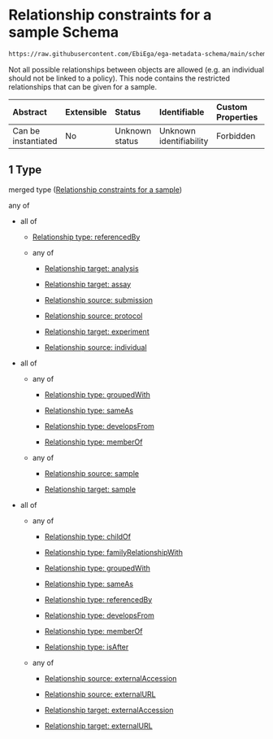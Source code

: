 # Relationship constraints for a sample Schema

```txt
https://raw.githubusercontent.com/EbiEga/ega-metadata-schema/main/schemas/EGA.sample.json#/properties/sampleRelationships/items/allOf/1
```

Not all possible relationships between objects are allowed (e.g. an individual should not be linked to a policy). This node contains the restricted relationships that can be given for a sample.

| Abstract            | Extensible | Status         | Identifiable            | Custom Properties | Additional Properties | Access Restrictions | Defined In                                                                   |
| :------------------ | :--------- | :------------- | :---------------------- | :---------------- | :-------------------- | :------------------ | :--------------------------------------------------------------------------- |
| Can be instantiated | No         | Unknown status | Unknown identifiability | Forbidden         | Allowed               | none                | [EGA.sample.json\*](../../../schemas/EGA.sample.json "open original schema") |

## 1 Type

merged type ([Relationship constraints for a sample](ega-10-properties-sample-relationships-items-allof-relationship-constraints-for-a-sample.md))

any of

*   all of

    *   [Relationship type: referencedBy](ega-4-definitions-relationship-type-referencedby.md "check type definition")

    *   any of

        *   [Relationship target: analysis](ega-4-definitions-relationship-target-analysis.md "check type definition")

        *   [Relationship target: assay](ega-4-definitions-relationship-target-assay.md "check type definition")

        *   [Relationship source: submission](ega-4-definitions-relationship-source-submission.md "check type definition")

        *   [Relationship source: protocol](ega-4-definitions-relationship-source-protocol.md "check type definition")

        *   [Relationship target: experiment](ega-4-definitions-relationship-target-experiment.md "check type definition")

        *   [Relationship source: individual](ega-4-definitions-relationship-source-individual.md "check type definition")

*   all of

    *   any of

        *   [Relationship type: groupedWith](ega-4-definitions-relationship-type-groupedwith.md "check type definition")

        *   [Relationship type: sameAs](ega-4-definitions-relationship-type-sameas.md "check type definition")

        *   [Relationship type: developsFrom](ega-4-definitions-relationship-type-developsfrom.md "check type definition")

        *   [Relationship type: memberOf](ega-4-definitions-relationship-type-memberof.md "check type definition")

    *   any of

        *   [Relationship source: sample](ega-4-definitions-relationship-source-sample.md "check type definition")

        *   [Relationship target: sample](ega-4-definitions-relationship-target-sample.md "check type definition")

*   all of

    *   any of

        *   [Relationship type: childOf](ega-4-definitions-relationship-type-childof.md "check type definition")

        *   [Relationship type: familyRelationshipWith](ega-4-definitions-relationship-type-familyrelationshipwith.md "check type definition")

        *   [Relationship type: groupedWith](ega-4-definitions-relationship-type-groupedwith.md "check type definition")

        *   [Relationship type: sameAs](ega-4-definitions-relationship-type-sameas.md "check type definition")

        *   [Relationship type: referencedBy](ega-4-definitions-relationship-type-referencedby.md "check type definition")

        *   [Relationship type: developsFrom](ega-4-definitions-relationship-type-developsfrom.md "check type definition")

        *   [Relationship type: memberOf](ega-4-definitions-relationship-type-memberof.md "check type definition")

        *   [Relationship type: isAfter](ega-4-definitions-relationship-type-isafter.md "check type definition")

    *   any of

        *   [Relationship source: externalAccession](ega-4-definitions-relationship-source-externalaccession.md "check type definition")

        *   [Relationship source: externalURL](ega-4-definitions-relationship-source-externalurl.md "check type definition")

        *   [Relationship target: externalAccession](ega-4-definitions-relationship-target-externalaccession.md "check type definition")

        *   [Relationship target: externalURL](ega-4-definitions-relationship-target-externalurl.md "check type definition")
